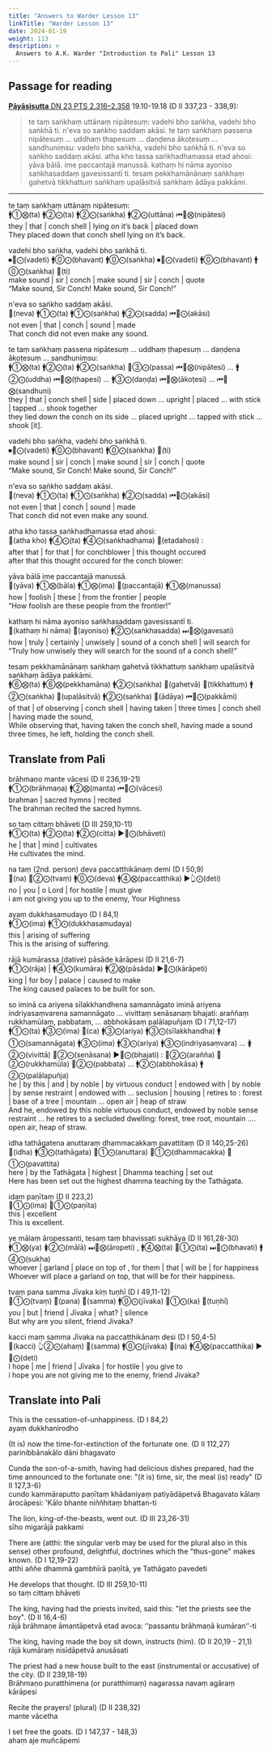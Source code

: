 ```yaml
---
title: "Answers to Warder Lesson 13"
linkTitle: "Warder Lesson 13"
date: 2024-01-19
weight: 113
description: >
  Answers to A.K. Warder "Introduction to Pali" Lesson 13
---
```


## Passage for reading

[**Pāyāsisutta** DN 23 PTS 2.316–2.358](https://suttacentral.net/dn23/pli/ms#19.10) 19.10-19.18 (D II 337,23 - 338,9):

>te taṃ saṅkhaṃ uttānaṃ nipātesuṃ: vadehi bho saṅkha, vadehi bho saṅkhā ti. n'eva so saṅkho saddaṃ akāsi. te taṃ saṅkhaṃ passena nipātesuṃ … uddhaṃ ṭhapesuṃ … daṇḍena ākoṭesuṃ … sandhuniṃsu: vadehi bho saṅkha, vadehi bho saṅkhā ti. n'eva so saṅkho saddaṃ akāsi. atha kho tassa saṅkhadhamassa etad ahosi: yāva bālā. ime paccantajā manussā. kathaṃ hi nāma ayoniso saṅkhasaddaṃ gavesissantī ti. tesam pekkhamānānaṃ saṅkhaṃ gahetvā tikkhattuṃ saṅkhaṃ upaḷāsitvā saṅkhaṃ ādāya pakkāmi.

---

te taṃ saṅkhaṃ uttānaṃ nipātesuṃ:  
🚹①⨂(ta) 🚹②⨀(ta) 🚹②⨀(saṅkha) 🚹②⨀(uttāna) ⏮🤟⨂(nipātesi)  
they | that | conch shell | lying on it’s back | placed down  
They placed down that conch shell lying on it’s back.

vadehi bho saṅkha, vadehi bho saṅkhā ti.  
⏹🤘⨀(vadeti) 🚹⓪⨀(bhavant) 🚹⓪⨀(saṅkha) ⏹🤘⨀(vadeti) 🚹⓪⨀(bhavant) 🚹⓪⨀(saṅkha) 🔼(ti)  
make sound | sir | conch | make sound | sir | conch | quote  
“Make sound, Sir Conch! Make sound, Sir Conch!”

n'eva so saṅkho saddaṃ akāsi.  
🔼(neva) 🚹①⨀(ta) 🚹①⨀(saṅkha) 🚹②⨀(sadda) ⏮🤟⨀(akāsi)  
not even | that | conch | sound | made  
That conch did not even make any sound.

te taṃ saṅkhaṃ passena nipātesuṃ … uddhaṃ ṭhapesuṃ … daṇḍena ākoṭesuṃ … sandhuniṃsu:  
🚹①⨂(ta) 🚹②⨀(ta) 🚹②⨀(saṅkha) 🚻③⨀(passa) ⏮🤟⨂(nipātesi) … 🚹②⨀(uddha) ⏮🤟⨂(ṭhapesi) … 🚹③⨀(daṇḍa) ⏮🤟⨂(ākoṭesi) … ⏮🤟⨂(sandhuni)  
they | that | conch shell | side | placed down … upright | placed … with stick | tapped … shook together  
they lied down the conch on its side … placed upright … tapped with stick … shook [it].

vadehi bho saṅkha, vadehi bho saṅkhā ti.  
⏹🤘⨀(vadeti) 🚹⓪⨀(bhavant) 🚹⓪⨀(saṅkha) 🔼(ti)  
make sound | sir | conch | make sound | sir | conch | quote  
“Make sound, Sir Conch! Make sound, Sir Conch!”

n'eva so saṅkho saddaṃ akāsi.  
🔼(neva) 🚹①⨀(ta) 🚹①⨀(saṅkha) 🚹②⨀(sadda) ⏮🤟⨀(akāsi)  
not even | that | conch | sound | made  
That conch did not even make any sound.

atha kho tassa saṅkhadhamassa etad ahosi:  
🔼(atha kho) 🚹④⨀(ta) 🚹④⨀(saṅkhadhama) 🔼(etadahosi) :  
after that | for that | for conchblower | this thought occured  
after that this thought occured for the conch blower:

yāva bālā ime paccantajā manussā.  
🔼(yāva) 🚹①⨂(bāla) 🚹①⨂(ima) 🔼(paccantajā) 🚹①⨂(manussa)  
how | foolish | these | from the frontier | people  
“How foolish are these people from the frontier!”

kathaṃ hi nāma ayoniso saṅkhasaddaṃ gavesissantī ti.  
🔼(kathaṃ hi nāma) 🔼(ayoniso) 🚹②⨀(saṅkhasadda) ⏭🤟⨂(gavesati)  
how | truly | certainly | unwisely | sound of a conch shell | will search for  
“Truly how unwisely they will search for the sound of a conch shell!”

tesam pekkhamānānaṃ saṅkhaṃ gahetvā tikkhattuṃ saṅkhaṃ upaḷāsitvā saṅkhaṃ ādāya pakkāmi.  
🚹⑥⨂(ta) 🚹⑥⨂(pekkhamāna) 🚹②⨀(saṅkha) 🔼(gahetvā) 🔼(tikkhattuṃ) 🚹②⨀(saṅkha) 🔼(upaḷāsitvā) 🚹②⨀(saṅkha) 🔼(ādāya) ⏮🤟⨀(pakkāmi)  
of that | of observing | conch shell | having taken | three times | conch shell | having made the sound,  
While observing that, having taken the conch shell, having made a sound three times, he left, holding the conch shell.

## Translate from Pali

brāhmaṇo mante vācesi (D II 236,19-21)  
🚹①⨀(brāhmaṇa) 🚹②⨂(manta) ⏮🤟⨀(vācesi)  
brahman | sacred hymns | recited  
The brahman recited the sacred hymns.

so taṃ cittaṃ bhāveti (D III 259,10-11)  
🚹①⨀(ta) 🚹②⨀(ta) 🚹②⨀(citta) ▶️🤟⨀(bhāveti)  
he | that | mind | cultivates  
He cultivates the mind.

na taṃ (2nd. person) deva paccatthikānaṃ demi (D I 50,9)  
🔼(na) 🤘②⨀(tvaṃ) 🚹⓪⨀(deva) 🚹④⨂(paccatthika) ▶️👆⨀(deti)  
no | you | o Lord | for hostile | must give  
i am not giving you up to the enemy, Your Highness

ayaṃ dukkhasamudayo (D I 84,1)  
🚹①⨀(ima) 🚹①⨀(dukkhasamudaya)  
this | arising of suffering  
This is the arising of suffering.

rājā kumārassa (dative) pāsāde kārāpesi (D II 21,6-7)  
🚹①⨀(rāja) | 🚹④⨀(kumāra) 🚹②⨂(pāsāda) ▶️🤘⨀(kārāpeti)  
king | for boy | palace | caused to make  
The king caused palaces to be built for son.

so iminā ca ariyena sīlakkhandhena samannāgato iminā ariyena indriyasaṃvarena samannāgato … vivittaṃ senāsanaṃ bhajati: araññaṃ rukkhamūlaṃ, pabbataṃ, ... abbhokāsaṃ palālapuñjaṃ (D I 71,12-17)  
🚹①⨀(ta) 🚹③⨀(ima) 🔼(ca) 🚹③⨀(ariya) 🚹③⨀(sīlakkhandha) 🚹①⨀(samannāgata) 🚹③⨀(ima) 🚹③⨀(ariya) 🚹③⨀(indriyasaṃvara) … 🚺②⨀(vivittā) 🚻②⨀(senāsana) ▶️🤟⨀(bhajati) : 🚻②⨀(arañña) 🚻②⨀(rukkhamūla) 🚻②⨀(pabbata) … 🚹②⨀(abbhokāsa) 🚹②⨀(palālapuñja)  
he | by this | and | by noble | by virtuous conduct | endowed with | by noble | by sense restraint | endowed with … seclusion | housing | retires to : forest | base of a tree | mountain … open air | heap of straw  
And he, endowed by this noble virtuous conduct, endowed by noble sense restraint … he retires to a secluded dwelling: forest, tree root, mountain …. open air, heap of straw.

idha tathāgatena anuttaraṃ dhammacakkaṃ pavattitaṃ (D II 140,25-26)  
🔼(idha) 🚹③⨀(tathāgata) 🚻①⨀(anuttara) 🚻①⨀(dhammacakka) 🚻①⨀(pavattita)  
here | by the Tathāgata | highest | Dhamma teaching | set out  
Here has been set out the highest dhamma teaching by the Tathāgata.

idaṃ paṇītaṃ (D II 223,2)  
🚻①⨀(ima) 🚻①⨀(paṇīta)  
this | excellent  
This is excellent.

ye mālaṃ āropessanti, tesaṃ taṃ bhavissati sukhāya (D II 161,28-30)  
🚹①⨂(ya) 🚺②⨀(mālā) ⏭🤟⨂(āropeti) , 🚹④⨂(ta) 🚻①⨀(ta) ⏭🤟⨀(bhavati) 🚹④⨀(sukha)  
whoever | garland | place on top of , for them | that | will be | for happiness  
Whoever will place a garland on top, that will be for their happiness.

tvaṃ pana samma Jīvaka kiṃ tuṇhī (D I 49,11-12)  
🤘①⨀(tvaṃ) 🔼(pana) 🔼(samma) 🚹⓪⨀(jīvaka) 🚻①⨀(ka) 🔼(tuṇhī)  
you | but | friend | Jīvaka | what? | silence  
But why are you silent, friend Jivaka?

kacci maṃ samma Jīvaka na paccatthikānaṃ desi (D I 50,4-5)  
🔼(kacci) 👆②⨀(ahaṃ) 🔼(samma) 🚹⓪⨀(jīvaka) 🔼(na) 🚹④⨂(paccatthika) ▶️🤘⨀(deti)  
I hope | me | friend | Jīvaka | for hostile | you give to  
i hope you are not giving me to the enemy, friend Jivaka?

## Translate into Pali

This is the cessation-of-unhappiness. (D I 84,2)  
ayaṃ dukkhanirodho

(It is) now the time-for-extinction of the fortunate one. (D II 112,27)  
parinibbānakālo dāni bhagavato

Cunda the son-of-a-smith, having had delicious dishes prepared, had the time announced to the fortunate one: "(it is) time, sir, the meal (is) ready" (D II 127,3-6)  
cundo kammāraputto paṇītaṃ khādaniyaṃ patiyādāpetvā Bhagavato kālaṃ ārocāpesi: 'Kālo bhante niññhitaṃ bhattan-ti

The lion, king-of-the-beasts, went out. (D III 23,26-31)  
sīho migarājā pakkami

There are (atthi: the singular verb may be used for the plural also in this sense) other profound, delightful, doctrines which the "thus-gone" makes known. (D I 12,19-22)  
atthi aññe dhammā gambhīrā paṇītā, ye Tathāgato pavedeti

He develops that thought. (D III 259,10-11)  
so taṃ cittaṃ bhāveti

The king, having had the priests invited, said this: "let the priests see the boy". (D II 16,4-6)  
rājā brāhmaṇe āmantāpetvā etad avoca: ‘‘passantu brāhmaṇā kumāran‘‘-ti

The king, having made the boy sit down, instructs (him). (D II 20,19 - 21,1)  
rājā kumāraṃ nisīdāpetvā anusāsati

The priest had a new house built to the east (instrumental or accusative) of the city. (D II 239,18-19)  
Brāhmaṇo puratthimena (or puratthimaṃ) nagarassa navaṃ agāraṃ kārāpesi

Recite the prayers! (plural) (D II 238,32)  
mante vācetha

I set free the goats. (D I 147,37 - 148,3)  
ahaṃ aje muñcāpemi
